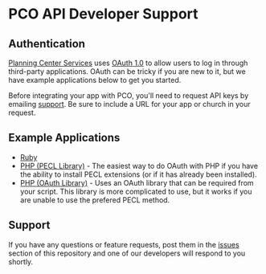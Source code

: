 # PCO API Developer Support

## Authentication

[Planning Center Services](http://services.planningcenteronline.com) uses [OAuth 1.0](http://oauth.net/core/1.0) to allow users to log in through third-party applications. OAuth can be tricky if you are new to it, but we have example applications below to get you started.

Before integrating your app with PCO, you'll need to request API keys by emailing [support](mailto:support@planningcenteronline.com). Be sure to include a URL for your app or church in your request.

## Example Applications

- [Ruby](/examples/ruby)
- [PHP (PECL Library)](/examples/php-pecl) - The easiest way to do OAuth with PHP if you have the ability to install PECL extensions (or if it has already been installed).
- [PHP (OAuth Library)](/examples/php-library) - Uses an OAuth library that can be required from your script. This library is more complicated to use, but it works if you are unable to use the prefered PECL method.

## Support

If you have any questions or feature requests, post them in the [issues](/ministrycentered/developers/issues) section of this repository and one of our developers will respond to you shortly.
